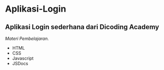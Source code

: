 # Aplikasi-Login
Aplikasi Login sederhana dari Dicoding Academy
--
*Materi Pembelajaran.*
- HTML
- CSS
- Javascript
- JSDocs
